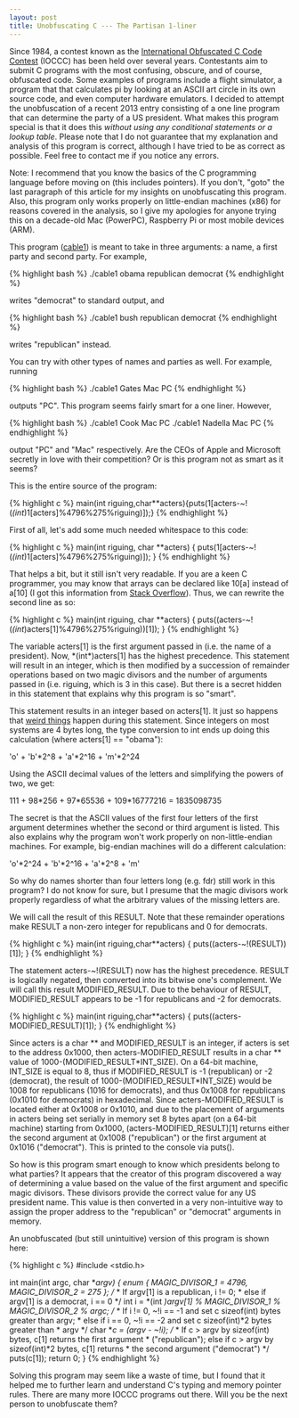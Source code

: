 ```yaml
---
layout: post
title: Unobfuscating C --- The Partisan 1-liner
---
```


Since 1984, a contest known as the [International Obfuscated C Code Contest](http://www.ioccc.org/index.html) (IOCCC) has been held over several years. Contestants aim to submit C programs with the most confusing, obscure, and of course, obfuscated code. Some examples of programs include a flight simulator, a program that that calculates pi by looking at an ASCII art circle in its own source code, and even computer hardware emulators. I decided to attempt the unobfuscation of a recent 2013 entry consisting of a one line program that can determine the party of a US president. What makes this program special is that it does this *without using any conditional statements or a lookup table*. Please note that I do not guarantee that my explanation and analysis of this program is correct, although I have tried to be as correct as possible. Feel free to contact me if you notice any errors.

Note: I recommend that you know the basics of the C programming language before moving on (this includes pointers). If you don't, "goto" the last paragraph of this article for my insights on unobfuscating this program. Also, this program only works properly on little-endian machines (x86) for reasons covered in the analysis, so I give my apologies for anyone trying this on a decade-old Mac (PowerPC), Raspberry Pi or most mobile devices (ARM).

This program ([cable1](http://www.ioccc.org/2013/cable1/hint.html)) is meant to take in three arguments: a name, a first party and second party. For example,

{% highlight bash %}
./cable1 obama republican democrat
{% endhighlight %}

 writes "democrat" to standard output, and 

{% highlight bash %}
./cable1 bush republican democrat
{% endhighlight %}

writes "republican" instead.

You can try with other types of names and parties as well. For example, running

{% highlight bash %}
./cable1 Gates Mac PC
{% endhighlight %}

outputs "PC". This program seems fairly smart for a one liner. However,

{% highlight bash %}
./cable1 Cook Mac PC
./cable1 Nadella Mac PC
{% endhighlight %}

output "PC" and "Mac" respectively. Are the CEOs of Apple and Microsoft secretly in love with their competition? Or is this program not as smart as it seems?

This is the entire source of the program:

{% highlight c %}
main(int riguing,char**acters){puts(1[acters-~!(*(int*)1[acters]%4796%275%riguing)]);}
{% endhighlight %}

First of all, let's add some much needed whitespace to this code:

{% highlight c %}
main(int riguing, char **acters) {
    puts(1[acters-~!(*(int*)1[acters]%4796%275%riguing)]);
}
{% endhighlight %}

That helps a bit, but it still isn't very readable. If you are a keen C programmer, you may know that arrays can be declared like 10[a] instead of a[10] (I got this information from [Stack Overflow](http://stackoverflow.com/questions/1995113/strangest-language-feature)). Thus, we can rewrite the second line as so:

{% highlight c %}
main(int riguing, char **acters) {
    puts((acters-~!(*(int*)acters[1]%4796%275%riguing))[1]);
}
{% endhighlight %}

The variable acters[1] is the first argument passed in (i.e. the name of a president). Now, \*(int\*)acters[1] has the highest precedence. This statement will result in an integer, which is then modified by a succession of remainder operations based on two magic divisors and the number of arguments passed in (i.e. riguing, which is 3 in this case). But there is a secret hidden in this statement that explains why this program is so "smart".

This statement results in an integer based on acters[1]. It just so happens that [weird things](http://stackoverflow.com/questions/17260527/casting-pointers-in-c) happen during this statement. Since integers on most systems are 4 bytes long, the type conversion to int ends up doing this calculation (where acters[1] == "obama"):

'o' + 'b'\*2^8 + 'a'\*2^16 + 'm'\*2^24

Using the ASCII decimal values of the letters and simplifying the powers of two, we get:

111 + 98\*256 + 97\*65536 + 109\*16777216 = 1835098735

The secret is that the ASCII values of the first four letters of the first argument determines whether the second or third argument is listed. This also explains why the program won't work properly on non-little-endian machines. For example, big-endian machines will do a different calculation:

'o'\*2^24 + 'b'\*2^16 + 'a'\*2^8 + 'm'

So why do names shorter than four letters long (e.g. fdr) still work in this program? I do not know for sure, but I presume that the magic divisors work properly regardless of what the arbitrary values of the missing letters are.

We will call the result of this RESULT. Note that these remainder operations make RESULT a non-zero integer for republicans and 0 for democrats.

{% highlight c %}
main(int riguing,char**acters) {
    puts((acters-~!(RESULT))[1]);
}
{% endhighlight %}

The statement acters-~!(RESULT) now has the highest precedence. RESULT is logically negated, then converted into its bitwise one's complement. We will call this result MODIFIED_RESULT. Due to the behaviour of RESULT, MODIFIED_RESULT appears to be -1 for republicans and -2 for democrats.

{% highlight c %}
main(int riguing,char**acters) {
    puts((acters-MODIFIED_RESULT)[1]);
}
{% endhighlight %}

Since acters is a char \*\* and MODIFIED_RESULT is an integer, if acters is set to the address 0x1000, then acters-MODIFIED_RESULT results in a char \*\* value of 1000-(MODIFIED_RESULT\*INT_SIZE). On a 64-bit machine, INT_SIZE is equal to 8, thus if MODIFIED_RESULT is -1 (republican) or -2 (democrat), the result of 1000-(MODIFIED_RESULT\*INT_SIZE) would be 1008 for republicans (1016 for democrats), and thus 0x1008 for republicans (0x1010 for democrats) in hexadecimal. Since acters-MODIFIED_RESULT is located either at 0x1008 or 0x1010, and due to the placement of arguments in acters being set serially in memory set 8 bytes apart (on a 64-bit machine) starting from 0x1000, (acters-MODIFIED_RESULT)[1] returns either the second argument at 0x1008 ("republican") or the first argument at 0x1016 ("democrat"). This is printed to the console via puts().

So how is this program smart enough to know which presidents belong to what parties? It appears that the creator of this program discovered a way of determining a value based on the value of the first argument and specific magic divisors. These divisors provide the correct value for any US president name. This value is then converted in a very non-intuitive way to assign the proper address to the "republican" or "democrat" arguments in memory.

An unobfuscated (but still unintuitive) version of this program is shown here:

{% highlight c %}
#include <stdio.h>

int main(int argc, char **argv) {
    enum {
        MAGIC_DIVISOR_1 = 4796,
        MAGIC_DIVISOR_2 = 275
    };
    /* 
     * If argv[1] is a republican, i != 0;
     * else if argv[1] is a democrat, i == 0
     */
    int i = *(int *)argv[1] % MAGIC_DIVISOR_1 % MAGIC_DIVISOR_2 % argc;
    /*
     * If i != 0, ~!i == -1 and set c sizeof(int) bytes greater than argv;
     * else if i == 0, ~!i == -2 and set c sizeof(int)*2 bytes greater than
     * argv
     */
    char **c = (argv - ~!i);
    /*
     * If c > argv by sizeof(int) bytes, c[1] returns the first argument
     * ("republican"); else if c > argv by sizeof(int)*2 bytes, c[1] returns
     * the second argument ("democrat")
     */
    puts(c[1]);
    return 0;
}
{% endhighlight %}

Solving this program may seem like a waste of time, but I found that it helped me to further learn and understand C's typing and memory pointer rules. There are many more IOCCC programs out there. Will you be the next person to unobfuscate them?